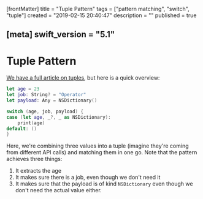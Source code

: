[frontMatter]
title = "Tuple Pattern"
tags = ["pattern matching", "switch", "tuple"]
created = "2019-02-15 20:40:47"
description = ""
published = true

[meta]
swift_version = "5.1"
---

# Tuple Pattern

[We have a full article on tuples](lnk::tuple), but here is a quick overview:

``` Swift
let age = 23
let job: String? = "Operator"
let payload: Any = NSDictionary()

switch (age, job, payload) {
case (let age, _?, _ as NSDictionary):
    print(age)
default: ()
}
```

Here, we\'re combining three values into a tuple (imagine they\'re
coming from different API calls) and matching them in one go. Note that
the pattern achieves three things:

1.  It extracts the age
2.  It makes sure there is a job, even though we don\'t need it
3.  It makes sure that the payload is of kind `NSDictionary` even though
    we don\'t need the actual value either.
